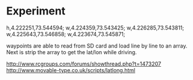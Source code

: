 Experiment
==========
h,4.222251,73.544594;
w,4.224359,73.543425;
w,4.226285,73.543811;
w,4.225643,73.546858;
w,4.223674,73.545871;

waypoints are able to read from SD card and load line by line to an array. Next is strip the array to get the lat/lon while driving.

http://www.rcgroups.com/forums/showthread.php?t=1473207
http://www.movable-type.co.uk/scripts/latlong.html
